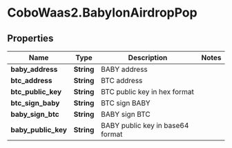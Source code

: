 # CoboWaas2.BabylonAirdropPop

## Properties

Name | Type | Description | Notes
------------ | ------------- | ------------- | -------------
**baby_address** | **String** | BABY address | 
**btc_address** | **String** | BTC address | 
**btc_public_key** | **String** | BTC public key in hex format | 
**btc_sign_baby** | **String** | BTC sign BABY | 
**baby_sign_btc** | **String** | BABY sign BTC | 
**baby_public_key** | **String** | BABY public key in base64 format | 


